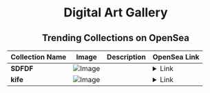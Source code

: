 <div align="center">

# Digital Art Gallery

## Trending Collections on OpenSea

| Collection Name                       | Image                                                                                     | Description                       | OpenSea Link                                                                                          |
|---------------------------------------|-------------------------------------------------------------------------------------------|-----------------------------------|--------------------------------------------------------------------------------------------------------|
| **SDFDF** | ![Image](https://i.seadn.io/s/raw/files/8a5da85eb3dbb2a51bb0d8fd88fad350.jpg?w=500&auto=format?w=200&auto=format) |  | <details><summary>Link</summary>[SDFDF](https://opensea.io/collection/sdfdf-12)</details> |
| **kife** | ![Image](https://i.seadn.io/s/raw/files/b769531e2b08f4f2586d6c2a679f4763.png?w=500&auto=format?w=200&auto=format) |  | <details><summary>Link</summary>[kife](https://opensea.io/collection/kife-3)</details> |

</div>